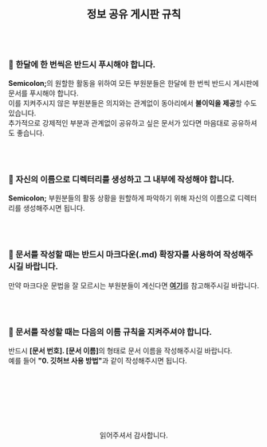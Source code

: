 <div align="center">

## 정보 공유 게시판 규칙

</div>

<br></br>

### 📌 <strong>한달에 한 번씩</strong>은 반드시 푸시해야 합니다.
<strong>Semicolon;</strong>의 원할한 활동을 위하여 모든 부원분들은 한달에 한 번씩 반드시 게시판에 문서를 푸시해야 합니다.      
이를 지켜주시지 않은 부원분들은 의지와는 관계없이 동아리에서 <strong>불이익을 제공</strong>할 수도 있습니다.      
추가적으로 강제적인 부분과 관계없이 공유하고 싶은 문서가 있다면 마음대로 공유하셔도 좋습니다.

<br></br>

### 📌 <string>자신의 이름으로 디렉터리를 생성</strong>하고 그 내부에 작성해야 합니다.
<strong>Semicolon;</strong> 부원분들의 활동 상황을 원할하게 파악하기 위해 자신의 이름으로 디렉터리를 생성해주시면 됩니다.      

<br></br>

### 📌 문서를 작성할 때는 반드시 마크다운(.md) 확장자를 사용하여 작성해주시길 바랍니다.
만약 마크다운 문법을 잘 모르시는 부원분들이 계신다면 <strong>[여기](https://gist.github.com/ihoneymon/652be052a0727ad59601 "마크다운 문법 정리")</strong>를 참고해주시길 바랍니다.     


<br></br>

### 📌 문서를 작성할 때는 다음의 <strong>이름 규칙</strong>을 지켜주셔야 합니다.
반드시 <strong>[문서 번호]. [문서 이름]</strong>의 형태로 문서 이름을 작성해주시길 바랍니다.      
예를 들어 <strong>"0. 깃허브 사용 방법"</strong>과 같이 작성해주시면 됩니다.

<br></br><br></br><br></br>

<div align="center">
읽어주셔서 감사합니다.
</div>
